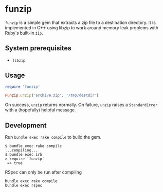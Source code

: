 # funzip

`funzip` is a simple gem that extracts a zip file to a destination
directory. It is implemented in C++ using libzip to work around memory
leak problems with Ruby's built-in `zip`.

## System prerequisites

- `libzip`

## Usage

```ruby
require 'funzip'

Funzip.unzip('archive.zip', '/tmp/destdir')
```

On success, `unzip` returns normally. On failure, `unzip` raises a
`StandardError` with a (hopefully) helpful message.


## Development

Run `bundle exec rake compile` to build the gem.

```
$ bundle exec rake compile
...compiling...
$ bundle exec irb
> require 'funzip'
 => true
```

RSpec can only be run after compiling

```
bundle exec rake compile
bundle exec rspec
```
